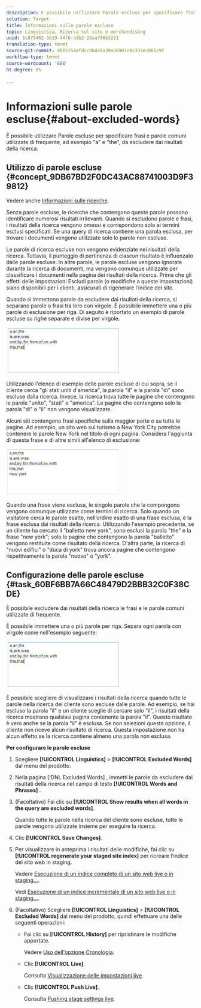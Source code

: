 ```yaml
---
description: È possibile utilizzare Parole escluse per specificare frasi e parole comuni utilizzate di frequente, ad esempio "a" e "the", da escludere dai risultati della ricerca.
solution: Target
title: Informazioni sulle parole escluse
topic: Linguistica, Ricerca sul sito e merchandising
uuid: 1c879462-1b19-44f6-a3b2-20aa786b3221
translation-type: tm+mt
source-git-commit: d015154efdccbb4c6a39a56907c0c337ec065c9f
workflow-type: tm+mt
source-wordcount: '688'
ht-degree: 0%

---
```



# Informazioni sulle parole escluse{#about-excluded-words}

È possibile utilizzare Parole escluse per specificare frasi e parole comuni utilizzate di frequente, ad esempio &quot;a&quot; e &quot;the&quot;, da escludere dai risultati della ricerca.

## Utilizzo di parole escluse {#concept_9DB67BD2F0DC43AC88741003D9F39812}

Vedere anche [Informazioni sulle ricerche](../c-about-settings-menu/c-about-searching-menu.md#concept_207105CF26B1448F8A3D223787C56AB8).

Senza parole escluse, le ricerche che contengono queste parole possono identificare numerosi risultati irrilevanti. Quando si escludono parole e frasi, i risultati della ricerca vengono omessi e corrispondono solo ai termini esclusi specificati. Se una query di ricerca contiene una parola esclusa, per trovare i documenti vengono utilizzate solo le parole non escluse.

Le parole di ricerca escluse non vengono evidenziate nei risultati della ricerca. Tuttavia, il punteggio di pertinenza di ciascun risultato è influenzato dalle parole escluse. In altre parole, le parole escluse vengono ignorate durante la ricerca di documenti, ma vengono comunque utilizzate per classificare i documenti nella pagina dei risultati della ricerca. Prima che gli effetti delle impostazioni Escludi parole (o modifiche a queste impostazioni) siano disponibili per i clienti, assicurati di rigenerare l’indice del sito.

Quando si immettono parole da escludere dai risultati della ricerca, si separano parole o frasi tra loro con virgole. È possibile immettere una o più parole di esclusione per riga. Di seguito è riportato un esempio di parole escluse su righe separate e divise per virgole.

![](assets/excluded_words_1.jpg)

Utilizzando l&#39;elenco di esempio delle parole escluse di cui sopra, se il cliente cerca &quot;gli stati uniti d&#39;america&quot;, la parola &quot;il&quot; e la parola &quot;di&quot; sono escluse dalla ricerca. Invece, la ricerca trova tutte le pagine che contengono le parole &quot;unito&quot;, &quot;stati&quot; e &quot;america&quot;. Le pagine che contengono solo la parola &quot;di&quot; o &quot;il&quot; non vengono visualizzate.

Alcuni siti contengono frasi specifiche sulla maggior parte o su tutte le pagine. Ad esempio, un sito web sul turismo a New York City potrebbe contenere le parole New York nel titolo di ogni pagina. Considera l&#39;aggiunta di questa frase e di altre simili all&#39;elenco di esclusione:

![](assets/excluded_words_2.jpg)

Quando una frase viene esclusa, le singole parole che la compongono vengono comunque utilizzate come termini di ricerca. Solo quando un visitatore cerca le parole esatte, nell’ordine esatto di una frase esclusa, è la frase esclusa dai risultati della ricerca. Utilizzando l&#39;esempio precedente, se un cliente ha cercato il &quot;balletto new york&quot;, sono esclusi la parola &quot;the&quot; e la frase &quot;new york&quot;; solo le pagine che contengono la parola &quot;balletto&quot; vengono restituite come risultato della ricerca. D&#39;altra parte, la ricerca di &quot;nuovi edifici&quot; o &quot;duca di york&quot; trova ancora pagine che contengono rispettivamente la parola &quot;nuovo&quot; o &quot;york&quot;.

## Configurazione delle parole escluse {#task_60BF6BB7A66C48479D2BBB32C0F38CDE}

È possibile escludere dai risultati della ricerca le frasi e le parole comuni utilizzate di frequente.

È possibile immettere una o più parole per riga. Separa ogni parola con virgole come nell&#39;esempio seguente:

![](assets/excluded_words_1.jpg)

È possibile scegliere di visualizzare i risultati della ricerca quando tutte le parole nella ricerca del cliente sono escluse dalle parole. Ad esempio, se hai escluso la parola &quot;il&quot; e un cliente sceglie di cercare solo &quot;il&quot;, i risultati della ricerca mostrano qualsiasi pagina contenente la parola &quot;il&quot;. Questo risultato è vero anche se la parola &quot;il&quot; è esclusa. Se non selezioni questa opzione, il cliente non riceve alcun risultato di ricerca. Questa impostazione non ha alcun effetto se la ricerca contiene almeno una parola non esclusa.

**Per configurare le parole escluse**

1. Scegliere **[!UICONTROL Linguistics]** > **[!UICONTROL Excluded Words]** dal menu del prodotto.
1. Nella pagina [!DNL Excluded Words] , immetti le parole da escludere dai risultati della ricerca nel campo di testo **[!UICONTROL Words and Phrases]** .
1. (Facoltativo) Fai clic su **[!UICONTROL Show results when all words in the query are excluded words]**.

   Quando tutte le parole nella ricerca del cliente sono escluse, tutte le parole vengono utilizzate insieme per eseguire la ricerca.
1. Clic **[!UICONTROL Save Changes]**.
1. Per visualizzare in anteprima i risultati delle modifiche, fai clic su **[!UICONTROL regenerate your staged site index]** per ricreare l’indice del sito web in staging.

   Vedere [Esecuzione di un indice completo di un sito web live o in staging...](../c-about-index-menu/c-about-full-index.md#task_F7FE04D8A1654A7787FCCA31B45EB42D).

   Vedi [Esecuzione di un indice incrementale di un sito web live o in staging...](../c-about-index-menu/c-about-incremental-index.md#task_9BFB6157F3884B2FAECB7E0E9CA318CB).
1. (Facoltativo) Scegliere **[!UICONTROL Linguistics]** > **[!UICONTROL Excluded Words]** dal menu del prodotto, quindi effettuare una delle seguenti operazioni:

   * Fai clic su **[!UICONTROL History]** per ripristinare le modifiche apportate.

      Vedere [Uso dell&#39;opzione Cronologia](../t-using-the-history-option.md#task_70DD3F87A67242BBBD2CB27156F43002).

   * Clic **[!UICONTROL Live]**.

      Consulta [Visualizzazione delle impostazioni live](../c-about-staging.md#task_401A0EBDB5DB4D4CA933CBA7BECDC10F).

   * Clic **[!UICONTROL Push Live]**.

      Consulta [Pushing stage settings live](../c-about-staging.md#task_44306783B4C0408AAA58B471DAF2D9A4).

